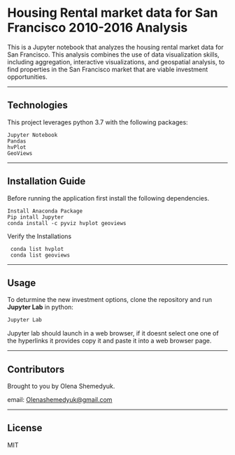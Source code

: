 # Housing Rental market data for San Francisco 2010-2016 Analysis
This is a Jupyter notebook that analyzes the housing rental market data for San Francisco. This analysis combines the use of data visualization skills, including aggregation, interactive visualizations, and geospatial analysis, to find properties in the San Francisco market that are viable investment opportunities.

---

## Technologies

This project leverages python 3.7 with the following packages:

```
Jupyter Notebook 
Pandas 
hvPlot
GeoViews
```

---

## Installation Guide

Before running the application first install the following dependencies.
```
Install Anaconda Package
Pip intall Jupyter 
conda install -c pyviz hvplot geoviews
```

Verify the Installations 
```
 conda list hvplot
 conda list geoviews
```
---

## Usage

To deturmine the new investment options, clone the repository and run **Jupyter Lab** in python: 

```python
Jupyter Lab
```
Jupyter lab should launch in a web browser, if it doesnt select one one of the hyperlinks it provides copy it and paste it into a web browser page.  

---

## Contributors

Brought to you by Olena Shemedyuk.

email: Olenashemedyuk@gmail.com

---

## License

MIT
